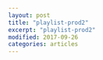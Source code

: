 ```yaml
---
layout: post
title: "playlist-prod2"
excerpt: "playlist-prod2"
modified: 2017-09-26
categories: articles
---
```

<div class="apester-media" data-token="5bf3d35d51562bea2ea4e7aa" data-context="true" data-tags="" data-fallback="true" height="350"></div>
<script async src="https://static.apester.com/js/sdk/latest/apester-sdk.js"></script>

